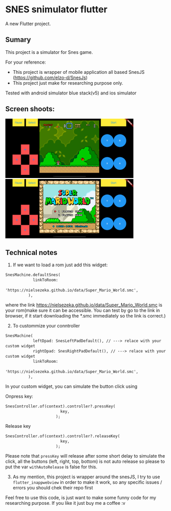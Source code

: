 # SNES snimulator flutter

A new Flutter project.

## Sumary

This project is a simulator for Snes game.

For your reference:

- This project is wrapper of mobile application all based SnesJS (https://github.com/elzo-d/SnesJs)
- This project just make for researching purpose only.

Tested with android simulator blue stack(v5) and ios simulator

## Screen shoots:

<img src="/screen_shoot/ip1.png?raw=true" width="400" height="185" /> <br>  <img src="/screen_shoot/ip2.png?raw=true" width="400" height="185" />  

## Technical notes


1. If we want to load a rom just add this widget:

```
SnesMachine.defaultSnes(
            linkToRoom:
                'https://nielsezeka.github.io/data/Super_Mario_World.smc',
          ),
```

where the link https://nielsezeka.github.io/data/Super_Mario_World.smc is your rom(make sure it can be accessible. You can test by go to the link in browser, if it start downloading the *.smc immediately so the link is correct.)


2. To custommize your conntroller
```
SnesMachine(
            leftDpad: SnesLeftPadDefault(), // ---> relace with your custom widget
            rightDpad: SnesRightPadDefault(), // ---> relace with your custom widget
            linkToRoom:
                'https://nielsezeka.github.io/data/Super_Mario_World.smc',
          ),
```
In your custom widget, you can simulate the button click using

Onpress key:

```
SnesController.of(context).controller?.pressKey(
                        key,
                      );
```
Release key

```
SnesController.of(context).controller?.releaseKey(
                        key,
                      );
```

Please note that `pressKey` will release after some short delay to simulate the click, all the buttons (left, right, top, bottom) is not auto release so please to put the var `withAutoRelease` is false for this.   

3. As my mention, this project is wrapper around the snesJS, I try to use `flutter_inappwebview` in order to make it work, so any specific issues / errors you should chek their repo first 


Feel free to use this code, is just want to make some funny code for my researching purpose. If you like it just buy me a coffee :v 